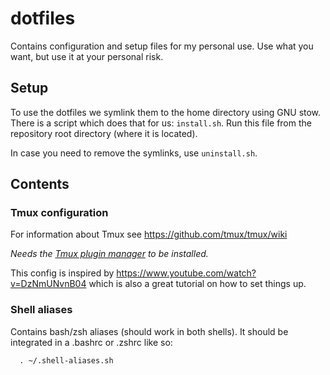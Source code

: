 # dotfiles
Contains configuration and setup files for my personal use. Use what you want, but use it at your personal risk.

## Setup
To use the dotfiles we symlink them to the home directory using GNU stow.<br>
There is a script which does that for us: `install.sh`. Run this file from the repository root directory (where it is located).

In case you need to remove the symlinks, use `uninstall.sh`.

## Contents

### Tmux configuration

For information about Tmux see https://github.com/tmux/tmux/wiki

*Needs the [Tmux plugin manager](https://github.com/tmux-plugins/tpm) to be installed.*

This config is inspired by https://www.youtube.com/watch?v=DzNmUNvnB04 which is also a great tutorial on how to set things up.

### Shell aliases

Contains bash/zsh aliases (should work in both shells). It should be integrated in a .bashrc or .zshrc like so:
```
  . ~/.shell-aliases.sh
```

